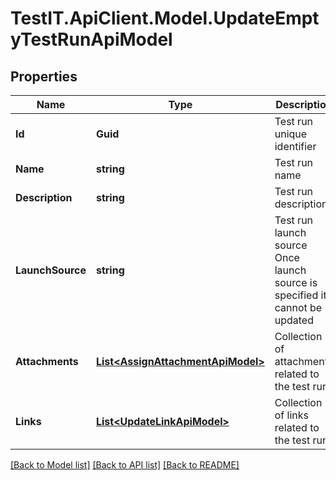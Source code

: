 # TestIT.ApiClient.Model.UpdateEmptyTestRunApiModel

## Properties

Name | Type | Description | Notes
------------ | ------------- | ------------- | -------------
**Id** | **Guid** | Test run unique identifier | 
**Name** | **string** | Test run name | 
**Description** | **string** | Test run description | [optional] 
**LaunchSource** | **string** | Test run launch source                Once launch source is specified it cannot be updated | [optional] 
**Attachments** | [**List&lt;AssignAttachmentApiModel&gt;**](AssignAttachmentApiModel.md) | Collection of attachments related to the test run | [optional] 
**Links** | [**List&lt;UpdateLinkApiModel&gt;**](UpdateLinkApiModel.md) | Collection of links related to the test run | [optional] 

[[Back to Model list]](../README.md#documentation-for-models) [[Back to API list]](../README.md#documentation-for-api-endpoints) [[Back to README]](../README.md)

